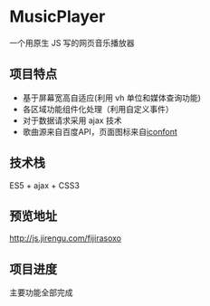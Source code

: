 # MusicPlayer
一个用原生 JS 写的网页音乐播放器

## 项目特点
- 基于屏幕宽高自适应(利用 vh 单位和媒体查询功能)
- 各区域功能组件化处理（利用自定义事件）
- 对于数据请求采用 ajax 技术
- 歌曲源来自百度API，页面图标来自[iconfont](http://www.iconfont.cn/)

## 技术栈
ES5 + ajax + CSS3

## 预览地址
http://js.jirengu.com/fijirasoxo

## 项目进度
主要功能全部完成
